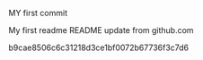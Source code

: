  
MY first commit
 
My first readme 
README update from github.com

  b9cae8506c6c31218d3ce1bf0072b67736f3c7d6
